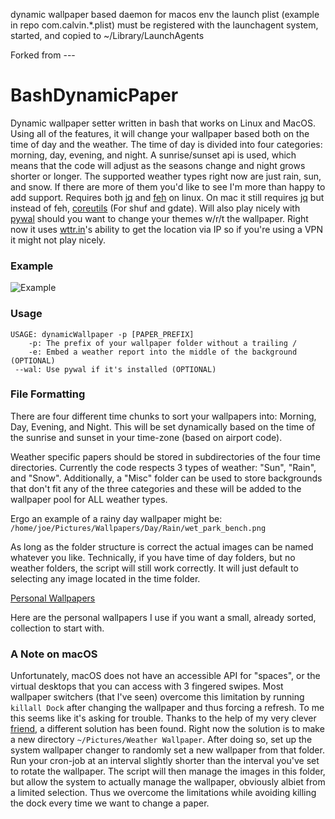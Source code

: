 dynamic wallpaper based daemon for macos env
the launch plist (example in repo com.calvin.*.plist) must be registered with the launchagent system, started, and copied to ~/Library/LaunchAgents

Forked from ---

# BashDynamicPaper
Dynamic wallpaper setter written in bash that works on Linux and MacOS. Using all of the features, it 
will change your wallpaper based both on the time of day and the weather. The time of day is divided 
into four categories: morning, day, evening, and night. A sunrise/sunset api is used, which means that
the code will adjust as the seasons change and night grows shorter or longer. The supported weather types
right now are just rain, sun, and snow. If there are more of them you'd like to see I'm more than happy to add support.
Requires both [jq](https://stedolan.github.io/jq/) and [feh](https://feh.finalrewind.org/)
on linux. On mac it still requires [jq](https://stedolan.github.io/jq/) but instead of feh,
[coreutils](https://formulae.brew.sh/formula/coreutils) (For shuf and gdate). Will
also play nicely with [pywal](https://github.com/dylanaraps/pywal) should you want
 to change your themes w/r/t the wallpaper. Right now it uses [wttr.in]()'s ability
to get the location via IP so if you're using a VPN it might not play nicely.

### Example

![Example](./example.gif)

### Usage
```
USAGE: dynamicWallpaper -p [PAPER_PREFIX]
    -p: The prefix of your wallpaper folder without a trailing /
    -e: Embed a weather report into the middle of the background (OPTIONAL)
 --wal: Use pywal if it's installed (OPTIONAL)
```

### File Formatting
There are four different time chunks to sort your wallpapers into: Morning,
Day, Evening, and Night. This will be set dynamically based on the time of
the sunrise and sunset in your time-zone (based on airport code).

Weather specific papers should be stored in subdirectories of the four time
directories. Currently the code respects 3 types of weather: "Sun", "Rain",
and "Snow". Additionally, a "Misc" folder can be used to store backgrounds that
don't fit any of the three categories and these will be added to the wallpaper
pool for ALL weather types.

Ergo an example of a rainy day wallpaper might be:
`/home/joe/Pictures/Wallpapers/Day/Rain/wet_park_bench.png`

As long as the folder structure is correct the actual images can be named whatever
you like. Technically, if you have time of day folders, but no weather folders,
the script will still work correctly. It will just default to selecting any image
located in the time folder.

[Personal Wallpapers](https://www.dropbox.com/sh/nlgpsqia9mpxwqj/AACw_yVfhz_0K8jzVi44vkFja?dl=0)

Here are the personal wallpapers I use if you want a small, already sorted, collection to start with.

### A Note on macOS
Unfortunately, macOS does not have an accessible API for "spaces", or the virtual
desktops that you can access with 3 fingered swipes. Most wallpaper switchers
(that I've seen) overcome this limitation by running `killall Dock` after changing
the wallpaper and thus forcing a refresh. To me this seems like it's asking for
trouble. Thanks to the help of my very clever [friend](https://github.com/AndrewLitteken),
a different solution has been found. Right now the solution is to make a new
directory `~/Pictures/Weather Wallpaper`.  After doing so, set up the system wallpaper
changer to randomly set a new wallpaper from that folder. Run your cron-job at an 
interval slightly shorter than the interval you've set to rotate the wallpaper. 
The script will then manage the images in this folder, but allow the system to 
actually manage the wallpaper, obviously albiet from a limited selection. Thus 
we overcome the limitations while avoiding killing the dock every time we want to
change a paper.
